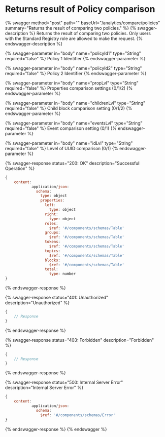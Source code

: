 # Returns result of Policy comparison

{% swagger method="post" path="" baseUrl="/analytics/compare/policies" summary="Returns the result of comparing two policies." %}
{% swagger-description %}
Returns the result of comparing two policies. Only users with the Standard Registry role are allowed to make the request.
{% endswagger-description %}

{% swagger-parameter in="body" name="policyId1" type="String" required="false" %}
Policy 1 Identifier
{% endswagger-parameter %}

{% swagger-parameter in="body" name="policyId2" type="String" required="false" %}
Policy 2 Identifier
{% endswagger-parameter %}

{% swagger-parameter in="body" name="propLvl" type="String" required="false" %}
Properties comparison settings (0/1/2)
{% endswagger-parameter %}

{% swagger-parameter in="body" name="childrenLvl" type="String" required="false" %}
Child block comparison setting (0/1/2)
{% endswagger-parameter %}

{% swagger-parameter in="body" name="eventsLvl" type="String" required="false" %}
Event comparison setting (0/1)
{% endswagger-parameter %}

{% swagger-parameter in="body" name="idLvl" type="String" required="false" %}
Level of UUID comparison (0/1)
{% endswagger-parameter %}

{% swagger-response status="200: OK" description="Successful Operation" %}
```javascript
{
    content:
            application/json:
              schema:
                type: object
                properties:
                  left:
                    type: object
                  right:
                    type: object
                  roles:
                    $ref: '#/components/schemas/Table'
                  groups:
                    $ref: '#/components/schemas/Table'
                  tokens:
                    $ref: '#/components/schemas/Table'
                  topics:
                    $ref: '#/components/schemas/Table'
                  blocks:
                    $ref: '#/components/schemas/Table'
                  total:
                    type: number
}
```
{% endswagger-response %}

{% swagger-response status="401: Unauthorized" description="Unauthorized" %}
```javascript
{
    // Response
}
```
{% endswagger-response %}

{% swagger-response status="403: Forbidden" description="Forbidden" %}
```javascript
{
    // Response
}
```
{% endswagger-response %}

{% swagger-response status="500: Internal Server Error" description="Internal Server Error" %}
```javascript
{
    content:
            application/json:
              schema:
                $ref: '#/components/schemas/Error'
}
```
{% endswagger-response %}
{% endswagger %}
